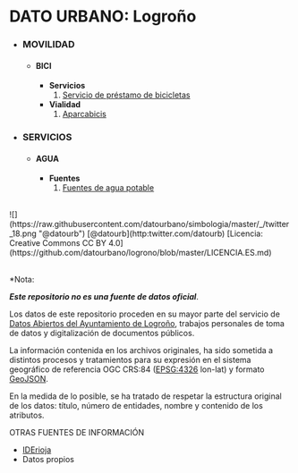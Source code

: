 # DATO URBANO: Logroño
* ### **MOVILIDAD**
  - #### **BICI**
    - **Servicios**
      1. [Servicio de préstamo de bicicletas](https://github.com/datourbano/logrono/blob/master/movilidad/bici/servicios/26089_bases_bici.md)
    - **Vialidad**
      1. [Aparcabicis](https://github.com/datourbano/logrono/blob/master/movilidad/bici/vialidad/26089_aparcabicis.md)
* ### **SERVICIOS**
  - #### **AGUA**
    - **Fuentes**
      1. [Fuentes de agua potable](https://github.com/datourbano/logrono/blob/master/servicios/agua/fuentes/26089_fuentes_agua_potable.md)

<br />
![](https://raw.githubusercontent.com/datourbano/simbologia/master/_/twitter_18.png "@datourb") [@datourb](http:twitter.com/datourb)  
[Licencia: Creative Commons CC BY 4.0](https://github.com/datourbano/logrono/blob/master/LICENCIA.ES.md)
<br /><br />

\*Nota:

  **_Este repositorio no es una fuente de datos oficial_**.
  
Los datos de este repositorio proceden en su mayor parte del servicio de [Datos Abiertos del Ayuntamiento de Logroño](http://www.xn--logroo-0wa.es/wps/portal/web/inicio/especiales/fiware/!ut/p/c4/04_SB8K8xLLM9MSSzPy8xBz9CP0os_hAc9NQf293QwMDFyB29PT2sDAyMzQ28DbTL8h2VAQA_QzA3Q!!/?WCM_GLOBAL_CONTEXT=/web_es/logrono/especiales/fiware), trabajos personales de toma de datos y digitalización de documentos públicos.

La información contenida en los archivos originales, ha sido sometida a distintos procesos y tratamientos para su expresión en el sistema geográfico de referencia OGC CRS:84 ([EPSG:4326](https://epsg.io/4326) lon-lat)  y formato [GeoJSON](http://geojson.org/).


En la medida de lo posible, se ha tratado de respetar la estructura original de los datos: título, número de entidades, nombre y contenido de los atributos.

OTRAS FUENTES DE INFORMACIÓN

* [IDErioja](www.iderioja.org)
* Datos propios
